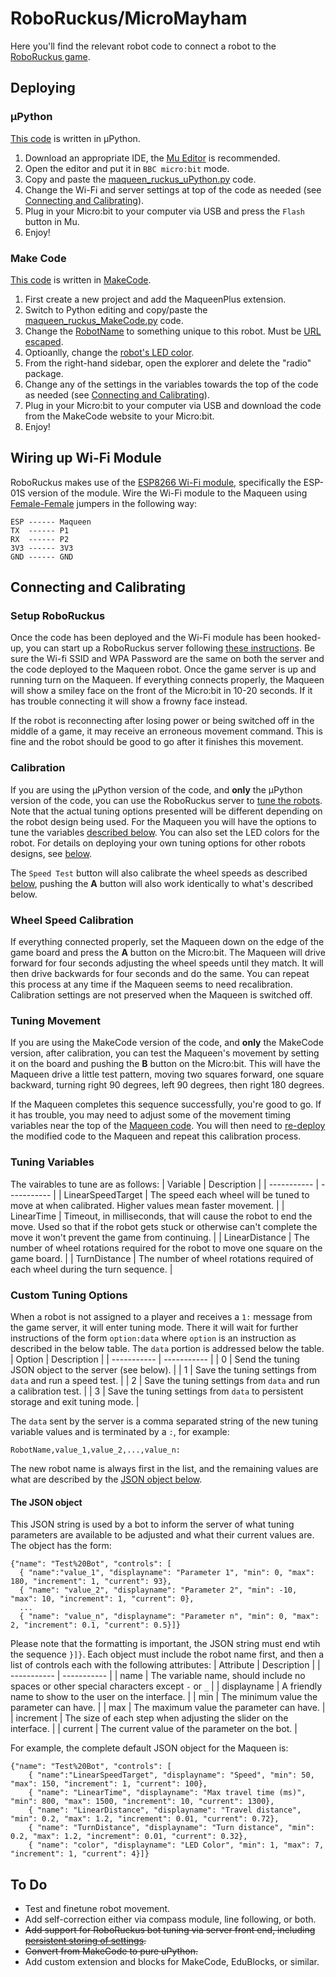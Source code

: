 # RoboRuckus/MicroMayham

Here you'll find the relevant robot code to connect a robot to the [RoboRuckus game](https://www.roboruckus.com/).

## Deploying

### μPython
[This code](maqueen_ruckus_uPython.py) is written in μPython.
1. Download an appropriate IDE, the [Mu Editor](https://codewith.mu/) is recommended.
2. Open the editor and put it in `BBC micro:bit` mode.
3. Copy and paste the [maqueen_ruckus_uPython.py](maqueen_ruckus_uPython.py) code.
4. Change the Wi-Fi and server settings at top of the code as needed (see [Connecting and Calibrating](https://github.com/tagnw/robotics/tree/main/projects/maqueen_ruckus_mm#connecting-and-calibrating)).
5. Plug in your Micro:bit to your computer via USB and press the `Flash` button in Mu.
6. Enjoy!

### Make Code
[This code](https://github.com/tagnw/robotics/blob/main/projects/maqueen_ruckus_mm/maqueen_ruckus_MakeCode.py) is written in [MakeCode](https://makecode.microbit.org/).

1. First create a new project and add the MaqueenPlus extension.
2. Switch to Python editing and copy/paste the [maqueen_ruckus_MakeCode.py](maqueen_ruckus_MakeCode.py) code.
3. Change the [RobotName](https://github.com/tagnw/robotics/blob/main/projects/maqueen_ruckus_mm/maqueen_ruckus_MakeCode.py#L15) to something unique to this robot. Must be [URL escaped](https://www.december.com/html/spec/esccodes.html).
4. Optioanlly, change the [robot's LED color](https://github.com/tagnw/robotics/blob/main/projects/maqueen_ruckus_mm/maqueen_ruckus_MakeCode.py#L6).
5. From the right-hand sidebar, open the explorer and delete the "radio" package.
6. Change any of the settings in the variables towards the top of the code as needed (see [Connecting and Calibrating](https://github.com/tagnw/robotics/tree/main/projects/maqueen_ruckus_mm#connecting-and-calibrating)).
7. Plug in your Micro:bit to your computer via USB and download the code from the MakeCode website to your Micro:bit.
8. Enjoy!

## Wiring up Wi-Fi Module
RoboRuckus makes use of the [ESP8266 Wi-Fi module](https://www.sparkfun.com/products/17146), specifically the ESP-01S version of the module. Wire the Wi-Fi module to the Maqueen using [Female-Female](https://www.sparkfun.com/products/11710) jumpers in the following way:

```
ESP ------ Maqueen
TX  ------ P1
RX  ------ P2
3V3 ------ 3V3
GND ------ GND
```

## Connecting and Calibrating
### Setup RoboRuckus
Once the code has been deployed and the Wi-Fi module has been hooked-up, you can start up a RoboRuckus server following [these instructions](https://www.roboruckus.com/documentation/setting-up-the-game/). Be sure the Wi-fi SSID and WPA Password are the same on both the server and the code deployed to the Maqueen robot. Once the game server is up and running turn on the Maqueen. If everything connects properly, the Maqueen will show a smiley face on the front of the Micro:bit in 10-20 seconds. If it has trouble connecting it will show a frowny face instead.

If the robot is reconnecting after losing power or being switched off in the middle of a game, it may receive an erroneous movement command. This is fine and the robot should be good to go after it finishes this movement.

### Calibration
If you are using the μPython version of the code, and **only** the μPython version of the code, you can use the RoboRuckus server to [tune the robots](https://www.roboruckus.com/documentation/running-a-game/#Tuning-the-Robots). Note that the actual tuning options presented will be different depending on the robot design being used. For the Maqueen you will have the options to tune the variables [described below](https://github.com/tagnw/robotics/tree/main/projects/maqueen_ruckus_mm#tuning-variables). You can also set the LED colors for the robot. For details on deploying your own tuning options for other robots designs, see [below](https://github.com/tagnw/robotics/tree/main/projects/maqueen_ruckus_mm#custom-tuning-options).

The `Speed Test` button will also calibrate the wheel speeds as described [below](https://github.com/tagnw/robotics/tree/main/projects/maqueen_ruckus_mm#wheel-speed-calibration), pushing the **A** button will also work identically to what's described below.

### Wheel Speed Calibration
If everything connected properly, set the Maqueen down on the edge of the game board and press the **A** button on the Micro:bit. The Maqueen will drive forward for four seconds adjusting the wheel speeds until they match. It will then drive backwards for four seconds and do the same. You can repeat this process at any time if the Maqueen seems to need recalibration. Calibration settings are not preserved when the Maqueen is switched off.

### Tuning Movement
If you are using the MakeCode version of the code, and **only** the MakeCode version, after calibration, you can test the Maqueen's movement by setting it on the board and pushing the **B** button on the Micro:bit. This will have the Maqueen drive a little test pattern, moving two squares forward, one square backward, turning right 90 degrees, left 90 degrees, then right 180 degrees.

If the Maqueen completes this sequence successfully, you're good to go. If it has trouble, you may need to adjust some of the movement timing variables near the top of the [Maqueen code](maqueen_ruckus_mm.py). You will then need to [re-deploy](https://github.com/tagnw/robotics/tree/main/projects/maqueen_ruckus_mm#deploying) the modified code to the Maqueen and repeat this calibration process.

### Tuning Variables
The vairables to tune are as follows:
| Variable | Description |
| ----------- | ----------- |
| LinearSpeedTarget | The speed each wheel will be tuned to move at when calibrated. Higher values mean faster movement. |
| LinearTime | Timeout, in milliseconds, that will cause the robot to end the move. Used so that if the robot gets stuck or otherwise can't complete the move it won't prevent the game from continuing. |
| LinearDistance | The number of wheel rotations required for the robot to move one square on the game board. |
| TurnDistance | The number of wheel rotations required of each wheel during the turn sequence. |

### Custom Tuning Options
When a robot is not assigned to a player and receives a `1:` message from the game server, it will enter tuning mode. There it will wait for further instructions of the form `option:data` where `option` is an instruction as described in the below table. The `data` portion is addressed below the table.
| Option | Description |
| ----------- | ----------- |
| 0 | Send the tuning JSON object to the server (see below). |
| 1 | Save the tuning settings from  `data` and run a speed test. |
| 2 | Save the tuning settings from  `data` and run a calibration test. |
| 3 | Save the tuning settings from  `data` to persistent storage and exit tuning mode. |

The `data` sent by the server is a comma separated string of the new tuning variable values and is terminated by a `:`, for example:
```
RobotName,value_1,value_2,...,value_n:
```
The new robot name is always first in the list, and the remaining values are what are described by the [JSON object below](https://github.com/tagnw/robotics/tree/main/projects/maqueen_ruckus_mm#the-json-object).
#### The JSON object
This JSON string is used by a bot to inform the server of what tuning parameters are available to be adjusted and what their current values are. The object has the form:
```
{"name": "Test%20Bot", "controls": [ 
  { "name":"value_1", "displayname": "Parameter 1", "min": 0, "max": 180, "increment": 1, "current": 93},
  { "name": "value_2", "displayname": "Parameter 2", "min": -10, "max": 10, "increment": 1, "current": 0},
  ...
  { "name": "value_n", "displayname": "Parameter n", "min": 0, "max": 2, "increment": 0.1, "current": 0.5}]}
```
Please note that the formatting is important, the JSON string must end wtih the sequence `}]}`. Each object must include the robot name first, and then a list of controls each with the following attributes:
| Attribute | Description |
| ----------- | ----------- |
| name | The variable name, should include no spaces or other special characters except `-` or `_` |
| displayname | A friendly name to show to the user on the interface. |
| min | The minimum value the parameter can have. |
| max | The maximum value the parameter can have. |
| increment | The size of each step when adjusting the slider on the interface. |
| current | The current value of the parameter on the bot. |

For example, the complete default JSON object for the Maqueen is:
```
{"name": "Test%20Bot", "controls": [ 
	{ "name":"LinearSpeedTarget", "displayname": "Speed", "min": 50, "max": 150, "increment": 1, "current": 100},
	{ "name": "LinearTime", "displayname": "Max travel time (ms)", "min": 800, "max": 1500, "increment": 10, "current": 1300},
	{ "name": "LinearDistance", "displayname": "Travel distance", "min": 0.2, "max": 1.2, "increment": 0.01, "current": 0.72},
	{ "name": "TurnDistance", "displayname": "Turn distance", "min": 0.2, "max": 1.2, "increment": 0.01, "current": 0.32},
	{ "name": "color", "displayname": "LED Color", "min": 1, "max": 7, "increment": 1, "current": 4}]}
```

## To Do
- Test and finetune robot movement.
- Add self-correction either via compass module, line following, or both.
- <strike>Add support for RoboRuckus bot tuning via server front end, including [persistent storing of settings](https://lancaster-university.github.io/microbit-docs/archive/v2.1.0/ubit/storage/).</strike>
- <strike>Convert from MakeCode to pure uPython.</strike>
- Add custom extension and blocks for MakeCode, EduBlocks, or similar.
